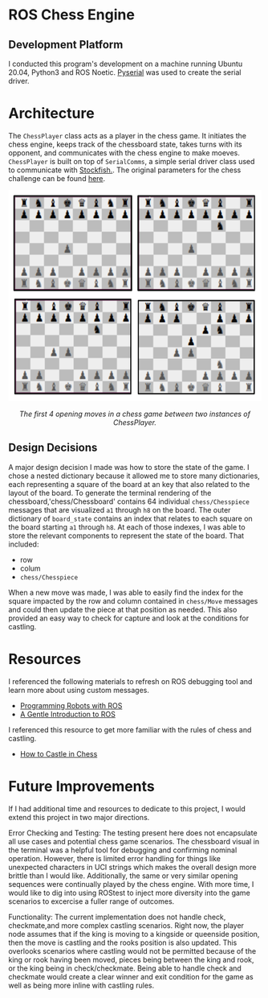 # ROS Chess Engine
## Development Platform
I conducted this program's development on a machine running Ubuntu 20.04, Python3 and ROS Noetic.  [Pyserial](https://pyserial.readthedocs.io/en/latest/pyserial.html) was used to create the serial driver.

# Architecture
The `ChessPlayer` class acts as a player in the chess game. It initiates the chess engine, keeps track of the chessboard state, takes turns with its opponent, and communicates with the chess engine to make moeves. `ChessPlayer` is built on top of `SerialComms`, a simple serial driver class used to communicate with [Stockfish.](https://stockfishchess.org/). The original parameters for the chess challenge can be found [here](https://github.com/WHOIGit/ros-chess-challenge).

<p align="center">
  <img width="580" height="420" src="https://github.com/amfry/sp23-ros-chess-challenge/blob/main/docs/chess_opening_seq.png">
</p>
<p <p align="center">
  <em>The first 4 opening moves in a chess game between two instances of ChessPlayer.</em>
</p>

## Design Decisions
A major design decision I made was how to store the state of the game.  I chose a nested dictionary because it allowed me to store many dictionaries, each representing a square of the board at an key that also related to the layout of the board. To generate the terminal rendering of the chessboard,'chess/Chessboard' contains 64 individual `chess/Chesspiece` messages that are visualized `a1` through `h8` on the board. The outer dictionary of `board_state` contains an index that relates to each square on the board starting `a1` through `h8`. At each of those indexes, I was able to store the relevant components to represent the state of the board. That included: 
  - row
  - colum
  - `chess/Chesspiece`
  
  When a new move was made, I was able to easily find the index for the square impacted by the row and column contained in `chess/Move` messages and could then update the piece at that position as needed. This also provided an easy way to check for capture and look at the conditions for castling.

# Resources
I referenced the following materials to refresh on ROS debugging tool and learn more about using custom messages.
- [Programming Robots with ROS](https://www.oreilly.com/library/view/programming-robots-with/9781449325480/)
- [A Gentle Introduction to ROS](https://jokane.net/agitr/) 

I referenced this resource to get more familiar with the rules of chess and castling.
- [How to Castle in Chess](https://www.chess.com/article/view/how-to-castle-in-chess)

# Future Improvements
If I had additional time and resources to dedicate to this project, I would extend this project in two major directions.

Error Checking and Testing: The testing present here does not encapsulate all use cases and potential chess game scenarios. The chessboard visual in the terminal was a helpful tool for debugging and confirming nominal operation. However, there is limited error handling for things like unexpected characters in UCI strings which makes the overall design more brittle than I would like. Additionally, the same or very similar opening sequences were continually played by the chess engine. With more time, I would like to dig into using ROStest to inject more diversity into the game scenarios to excercise a fuller range of outcomes.

Functionality: The current implementation does not handle check, checkmate,and more complex castling scenarios. Right now, the player node assumes that if the king is moving to a kingside or queenside position, then the move is castling and the rooks position is also updated. This overlooks scenarios where castling would not be permitted because of the king or rook having been moved, pieces being between the king and rook, or the king being in check/checkmate. Being able to handle check and checkmate would create a clear winner and exit condition for the game as well as being more inline with castling rules.

